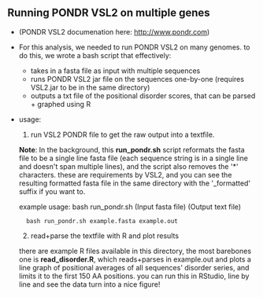 ## Running PONDR VSL2 on multiple genes

- (PONDR VSL2 documenation here: http://www.pondr.com)

- For this analysis, we needed to run PONDR VSL2 on many genomes. to do this, we wrote a bash script that effectively:
	- takes in a fasta file as input with multiple sequences
	- runs PONDR VSL2 jar file on the sequences one-by-one (requires VSL2.jar to be in the same directory)
	- outputs a txt file of the positional disorder scores, that can be parsed + graphed using R

- usage: 

	1. run VSL2 PONDR file to get the raw output into a textfile. 
	
	**Note**: In the background, this **run_pondr.sh** script reformats the fasta file to be a single line fasta file (each sequence string is in a single line and doesn't span multiple lines), and the script also removes the '*' characters. these are requirements by VSL2, and you can see the resulting formatted fasta file in the same directory with the '_formatted' suffix if you want to.
	
	example usage: bash run_pondr.sh (Input fasta file) (Output text file)
		
		bash run_pondr.sh example.fasta example.out
		
	2. read+parse the textfile with R and plot results
	
	there are example R files available in this directory, the most barebones one is **read_disorder.R**, which reads+parses in example.out and plots a line graph of positional averages of all sequences' disorder series, and limits it to the first 150 AA positions. you can run this in RStudio, line by line and see the data turn into a nice figure!
